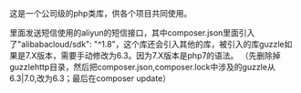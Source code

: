 这是一个公司级的php类库，供各个项目共同使用。

里面发送短信使用的aliyun的短信接口，其中composer.json里面引入了"alibabacloud/sdk": "^1.8"，这个库还会引入其他的库，被引入的库guzzle如果是7.X版本，需要手动修改为6.3。因为7.X版本是php7的语法。
（先删除掉guzzlehttp目录，然后把composer.json,composer.lock中涉及的guzzle从 6.3|7.0,改为6.3；最后在composer update）